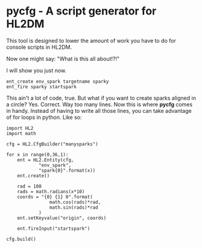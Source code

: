 pycfg - A script generator for HL2DM
=====

This tool is designed to lower the amount of work you have to do for console scripts in HL2DM.

Now one might say: "What is this all about!?!"

I will show you just now.

```
ent_create env_spark targetname sparky
ent_fire sparky startspark
```

This ain't a lot of code, true. But what if you want to create sparks aligned in a circle? Yes. Correct. Way too many lines. Now this is where <b>pycfg</b> comes in handy. Instead of having to write all those lines, you can take advantage of for loops in python. Like so:

```
import HL2
import math

cfg = HL2.CfgBuilder("manysparks")

for x in range(0,36,1):
    ent = HL2.Entity(cfg,
            "env_spark",
            "spark{0}".format(x))
    ent.create()

    rad = 100
    rads = math.radians(x*10)
    coords = "{0} {1} 0".format(
                math.cos(rads)*rad,
                math.sin(rads)*rad
            )
    ent.setKeyvalue("origin", coords)

    ent.fireInput("startspark")

cfg.build()
```
